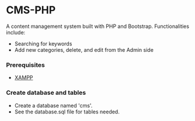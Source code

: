 # CMS-PHP

A content management system built with PHP and Bootstrap.
Functionalities include:
- Searching for keywords
- Add new categories, delete, and edit from the Admin side

### Prerequisites
- [XAMPP](https://www.apachefriends.org/index.html)

### Create database and table​s
* Create a database named 'cms'.
* See the database.sql file for tables needed.
